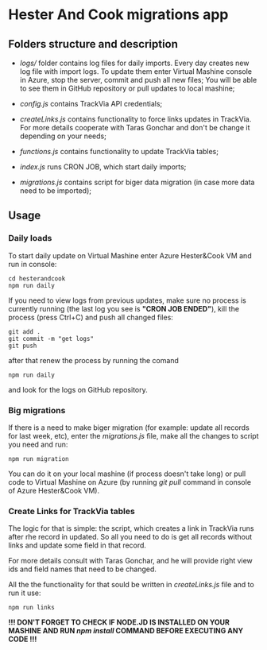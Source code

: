 # Hester And Cook migrations app

## Folders structure and description

- *logs/* folder contains log files for daily imports. Every day creates new log file with import logs. To update them enter Virtual Mashine console in Azure, stop the server, commit and push all new files; You will be able to see them in GitHub repository or pull updates to local mashine;

- *config.js* contains TrackVia API credentials;

- *createLinks.js* contains functionality to force links updates in TrackVia. For more details cooperate with Taras Gonchar and don't be change it depending on your needs;

- *functions.js* contains functionality to update TrackVia tables;

- *index.js* runs CRON JOB, which start daily imports;

- *migrations.js* contains script for biger data migration (in case more data need to be imported);

## Usage

### Daily loads
To start daily update on Virtual Mashine enter Azure Hester&Cook VM and run in console:
```
cd hesterandcook
npm run daily
```

If you need to view logs from previous updates, make sure no process is currently running (the last log you see is **"CRON JOB ENDED"**), kill the process (press Ctrl+C) and push all changed files:
```
git add .
git commit -m "get logs"
git push
```

after that renew the process by running the comand
```
npm run daily
```
and look for the logs on GitHub repository.

### Big migrations
If there is a need to make biger migration (for example: update all records for last week, etc), enter the *migrations.js* file, make all the changes to script you need and run:

```
npm run migration
```

You can do it on your local mashine (if process doesn't take long) or pull code to Virtual Mashine on Azure (by running *git pull* command in console of Azure Hester&Cook VM).

### Create Links for TrackVia tables
The logic for that is simple: the script, which creates a link in TrackVia runs after rhe record in updated. So all you need to do is get all records without links and update some field in that record.

For more details consult with Taras Gonchar, and he will provide right view ids and field names that need to be changed.

All the the functionality for that sould be written in *createLinks.js* file and to run it use:

```
npm run links
```

**!!! DON'T FORGET TO CHECK IF NODE.JD IS INSTALLED ON YOUR MASHINE AND RUN *npm install* COMMAND BEFORE EXECUTING ANY CODE !!!**